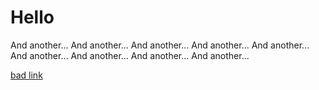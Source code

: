 # Hello 

And another...
And another...
And another...
And another...
And another...
And another...
And another...
And another...
And another...

[bad link](http://nowhere.net)